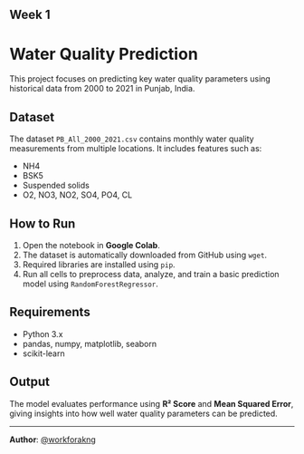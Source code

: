 ## Week 1

# Water Quality Prediction

This project focuses on predicting key water quality parameters using historical data from 2000 to 2021 in Punjab, India.

## Dataset

The dataset `PB_All_2000_2021.csv` contains monthly water quality measurements from multiple locations. It includes features such as:

- NH4
- BSK5
- Suspended solids
- O2, NO3, NO2, SO4, PO4, CL

## How to Run

1. Open the notebook in **Google Colab**.
2. The dataset is automatically downloaded from GitHub using `wget`.
3. Required libraries are installed using `pip`.
4. Run all cells to preprocess data, analyze, and train a basic prediction model using `RandomForestRegressor`.

## Requirements

- Python 3.x
- pandas, numpy, matplotlib, seaborn
- scikit-learn

## Output

The model evaluates performance using **R² Score** and **Mean Squared Error**, giving insights into how well water quality parameters can be predicted.

---

**Author**: [@workforakng](https://github.com/workforakng)
